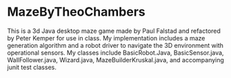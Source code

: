 # MazeByTheoChambers

This is a 3d Java desktop maze game made by Paul Falstad and refactored by Peter Kemper for use in class. 
My implementation includes a maze generation algorithm and a robot driver to navigate the 3D environment with operational sensors. My classes include BasicRobot.Java, BasicSensor.java, WallFollower.java, Wizard.java, MazeBuilderKruskal.java, and accompanying junit test classes.
